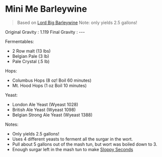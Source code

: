 Mini Me Barleywine
===

> Based on [Lord Big Barleywine](http://byo.com/stories/issue/item/224-big-bad-barleywine)
> Note: only yields 2.5 gallons!

Original Gravity : 1.119
Final Gravity : ---

Fermentables:

* 2 Row malt (13 lbs)
* Belgian Pale (3 lb)
* Pale Crystal (.5 lb)


Hops:

* Columbus Hops (8 oz! Boil 60 minutes)
* Mt. Hood Hops (1 oz Boil 10 minutes)

Yeast:

* London Ale Yeast (Wyeast 1028)
* British Ale Yeast (Wyeast 1098)
* Belgian Strong Ale Yeast (Wyeast 1388)


Notes:

  * Only yields 2.5 gallons!
  * Uses 4 different yeasts to ferment all the surgar in the wort.
  * Pull about 5 gallons out of the mash tun, but wort was boiled down to 3.
  * Enough surgar left in the mash tun to make [Sloppy Seconds](http://dropdownmenu.github.io/areseanandkiernanbrewing)
